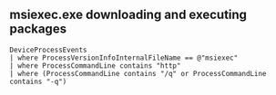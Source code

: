 ## msiexec.exe downloading and executing packages
 
```Kusto
DeviceProcessEvents 
| where ProcessVersionInfoInternalFileName == @"msiexec"
| where ProcessCommandLine contains "http"
| where (ProcessCommandLine contains "/q" or ProcessCommandLine contains "-q")
```